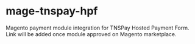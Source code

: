 mage-tnspay-hpf
===============

Magento payment module integration for TNSPay Hosted Payment Form.
Link will be added once module approved on Magento marketplace. 
